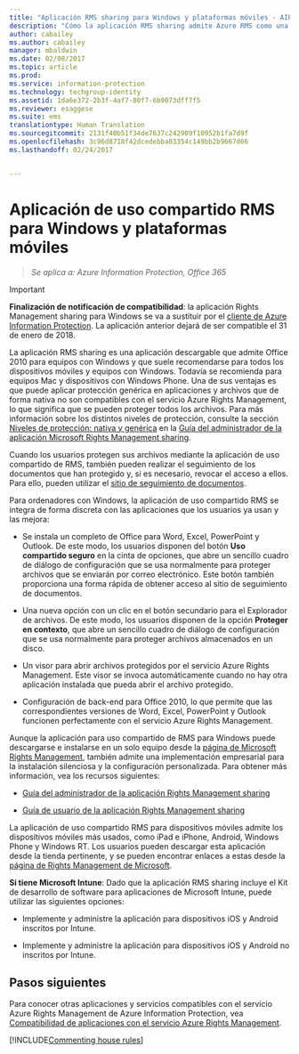 ```yaml
---
title: "Aplicación RMS sharing para Windows y plataformas móviles - AIP"
description: "Cómo la aplicación RMS sharing admite Azure RMS como una aplicación gratuita y descargable que es necesaria para ofrecer compatibilidad con Office 2010, pero también se recomienda para equipos con Windows, equipos con Mac y dispositivos móviles."
author: cabailey
ms.author: cabailey
manager: mbaldwin
ms.date: 02/08/2017
ms.topic: article
ms.prod: 
ms.service: information-protection
ms.technology: techgroup-identity
ms.assetid: 1da6e372-2b3f-4af7-80f7-6b9073dff7f5
ms.reviewer: esaggese
ms.suite: ems
translationtype: Human Translation
ms.sourcegitcommit: 2131f40b51f34de7637c242909f10952b1fa7d9f
ms.openlocfilehash: 3c96d8718f42dcedebba03354c149bb2b9667d66
ms.lasthandoff: 02/24/2017


---
```



# <a name="rms-sharing-application-for-windows-and-mobile-platforms"></a>Aplicación de uso compartido RMS para Windows y plataformas móviles

>*Se aplica a: Azure Information Protection, Office 365*

> [!IMPORTANT]
> **Finalización de notificación de compatibilidad**: la aplicación Rights Management sharing para Windows se va a sustituir por el [cliente de Azure Information Protection](../rms-client/aip-client.md). La aplicación anterior dejará de ser compatible el 31 de enero de 2018. 
 
La aplicación RMS sharing es una aplicación descargable que admite Office 2010 para equipos con Windows y que suele recomendarse para todos los dispositivos móviles y equipos con Windows. Todavía se recomienda para equipos Mac y dispositivos con Windows Phone. Una de sus ventajas es que puede aplicar protección genérica en aplicaciones y archivos que de forma nativa no son compatibles con el servicio Azure Rights Management, lo que significa que se pueden proteger todos los archivos. Para más información sobre los distintos niveles de protección, consulte la sección [Niveles de protección: nativa y genérica](../rms-client/sharing-app-admin-guide-technical.md#levels-of-protection--native-and-generic) en la [Guía del administrador de la aplicación Microsoft Rights Management sharing](../rms-client/sharing-app-admin-guide.md).

Cuando los usuarios protegen sus archivos mediante la aplicación de uso compartido de RMS, también pueden realizar el seguimiento de los documentos que han protegido y, si es necesario, revocar el acceso a ellos. Para ello, pueden utilizar el [sitio de seguimiento de documentos](http://go.microsoft.com/fwlink/?LinkId=529562).

Para ordenadores con Windows, la aplicación de uso compartido RMS se integra de forma discreta con las aplicaciones que los usuarios ya usan y las mejora:

-   Se instala un completo de Office para Word, Excel, PowerPoint y Outlook. De este modo, los usuarios disponen del botón **Uso compartido seguro** en la cinta de opciones, que abre un sencillo cuadro de diálogo de configuración que se usa normalmente para proteger archivos que se enviarán por correo electrónico. Este botón también proporciona una forma rápida de obtener acceso al sitio de seguimiento de documentos.

-   Una nueva opción con un clic en el botón secundario para el Explorador de archivos. De este modo, los usuarios disponen de la opción **Proteger en contexto**, que abre un sencillo cuadro de diálogo de configuración que se usa normalmente para proteger archivos almacenados en un disco.

-   Un visor para abrir archivos protegidos por el servicio Azure Rights Management. Este visor se invoca automáticamente cuando no hay otra aplicación instalada que pueda abrir el archivo protegido.

-   Configuración de back-end para Office 2010, lo que permite que las correspondientes versiones de Word, Excel, PowerPoint y Outlook funcionen perfectamente con el servicio Azure Rights Management.

Aunque la aplicación para uso compartido de RMS para Windows puede descargarse e instalarse en un solo equipo desde la [página de Microsoft Rights Management](http://go.microsoft.com/fwlink/?LinkId=303970), también admite una implementación empresarial para la instalación silenciosa y la configuración personalizada. Para obtener más información, vea los recursos siguientes:

-   [Guía del administrador de la aplicación Rights Management sharing](../rms-client/sharing-app-admin-guide.md)

-   [Guía de usuario de la aplicación Rights Management sharing](../rms-client/sharing-app-user-guide.md)

La aplicación de uso compartido RMS para dispositivos móviles admite los dispositivos móviles más usados, como iPad e iPhone, Android, Windows Phone y Windows RT. Los usuarios pueden descargar esta aplicación desde la tienda pertinente, y se pueden encontrar enlaces a estas desde la [página de Rights Management de Microsoft](http://go.microsoft.com/fwlink/?LinkId=303970).

**Si tiene Microsoft Intune**: Dado que la aplicación RMS sharing incluye el Kit de desarrollo de software para aplicaciones de Microsoft Intune, puede utilizar las siguientes opciones:

-   Implemente y administre la aplicación para dispositivos iOS y Android inscritos por Intune.

-   Implemente y administre la aplicación para dispositivos iOS y Android no inscritos por Intune.


## <a name="next-steps"></a>Pasos siguientes
Para conocer otras aplicaciones y servicios compatibles con el servicio Azure Rights Management de Azure Information Protection, vea [Compatibilidad de aplicaciones con el servicio Azure Rights Management](applications-support.md).

[!INCLUDE[Commenting house rules](../includes/houserules.md)]

